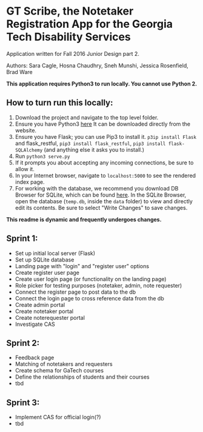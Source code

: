 # GT Scribe, the Notetaker Registration App for the Georgia Tech Disability Services

Application written for Fall 2016 Junior Design part 2.

Authors: Sara Cagle, Hosna Chaudhry, Sneh Munshi, Jessica Rosenfield, Brad Ware

**This application requires Python3 to run locally. You cannot use Python 2.**

## How to turn run this locally:

1. Download the project and navigate to the top level folder.
2. Ensure you have Python3 [here](https://www.python.org/downloads/) It can be downloaded directly from the website.
3. Ensure you have Flask; you can use Pip3 to install it. `p3ip install Flask` and flask_restful, `pip3 install flask_restful`, `pip3 install flask-SQLAlchemy` (and anything else it asks you to install.)
4. Run `python3 serve.py`
5. If it prompts you about accepting any incoming connections, be sure to allow it.
6. In your Internet browser, navigate to `localhost:5000` to see the rendered index page.
7. For working with the database, we recommend you download DB Browser for SQLite, which can be found [here](http://sqlitebrowser.org/). In the SQLite Browser, open the database (`temp.db`, inside the `data` folder) to view and directly edit its contents. Be sure to select "Write Changes" to save changes.

**This readme is dynamic and frequently undergoes changes.**

## Sprint 1:

- Set up initial local server (Flask)
- Set up SQLite database
- Landing page with "login" and "register user" options
- Create register user page
- Create user login page (or functionality on the landing page)
- Role picker for testing purposes (notetaker, admin, note requester)
- Connect the register page to post data to the db
- Connect the login page to cross reference data from the db
- Create admin portal
- Create notetaker portal
- Create noterequester portal
- Investigate CAS



## Sprint 2:

- Feedback page
- Matching of notetakers and requesters
- Create schema for GaTech courses
- Define the relationships of students and their courses
- tbd


## Sprint 3:

- Implement CAS for official login(?)
- tbd